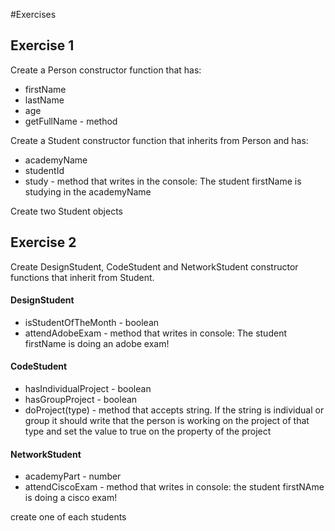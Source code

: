#Exercises
## Exercise 1
Create a Person constructor function that has:
* firstName
* lastName
* age
* getFullName - method

Create a Student constructor function that inherits from Person and has:
* academyName
* studentId
* study - method that writes in the console: The student firstName is studying in the academyName

Create two Student objects

## Exercise 2
Create DesignStudent, CodeStudent and NetworkStudent constructor functions that inherit from Student.
#### DesignStudent
* isStudentOfTheMonth - boolean
* attendAdobeExam - method that writes in console: The student firstName is doing an adobe exam!

#### CodeStudent
* hasIndividualProject - boolean
* hasGroupProject - boolean
* doProject(type) - method that accepts string. If the string is individual or group it should write that the person is working on the project of that type and set the value to true on the property of the project

#### NetworkStudent
* academyPart - number
* attendCiscoExam - method that writes in console: the student firstNAme is doing a cisco exam!

create one of each students